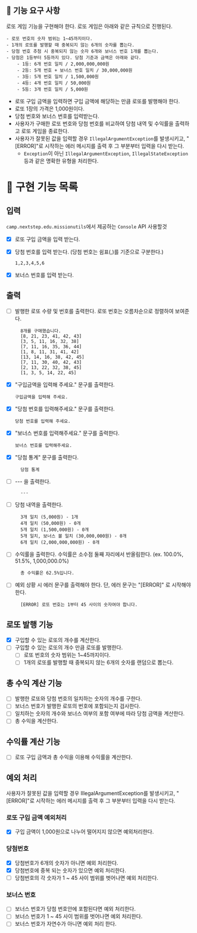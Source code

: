 ## 🚀 기능 요구 사항

로또 게임 기능을 구현해야 한다. 로또 게임은 아래와 같은 규칙으로 진행된다.

```
- 로또 번호의 숫자 범위는 1~45까지이다.
- 1개의 로또를 발행할 때 중복되지 않는 6개의 숫자를 뽑는다.
- 당첨 번호 추첨 시 중복되지 않는 숫자 6개와 보너스 번호 1개를 뽑는다.
- 당첨은 1등부터 5등까지 있다. 당첨 기준과 금액은 아래와 같다.
    - 1등: 6개 번호 일치 / 2,000,000,000원
    - 2등: 5개 번호 + 보너스 번호 일치 / 30,000,000원
    - 3등: 5개 번호 일치 / 1,500,000원
    - 4등: 4개 번호 일치 / 50,000원
    - 5등: 3개 번호 일치 / 5,000원
```

- 로또 구입 금액을 입력하면 구입 금액에 해당하는 만큼 로또를 발행해야 한다.
- 로또 1장의 가격은 1,000원이다.
- 당첨 번호와 보너스 번호를 입력받는다.
- 사용자가 구매한 로또 번호와 당첨 번호를 비교하여 당첨 내역 및 수익률을 출력하고 로또 게임을 종료한다.
- 사용자가 잘못된 값을 입력할 경우 `IllegalArgumentException`를 발생시키고, "[ERROR]"로 시작하는 에러 메시지를 출력 후 그 부분부터 입력을 다시 받는다.
    - `Exception`이 아닌 `IllegalArgumentException`, `IllegalStateException` 등과 같은 명확한 유형을 처리한다.

# 📝 구현 기능 목록

## 입력

`camp.nextstep.edu.missionutils`에서 제공하는 `Console` API 사용할것

- [x] 로또 구입 금액을 입력 받는다.
- [x] 당첨 번호를 입력 받는다. (당첨 번호는 쉼표(,)를 기준으로 구분한다.)
  ```
  1,2,3,4,5,6
  ```

- [x] 보너스 번호를 입력 받는다.

## 출력

- [ ] 발행한 로또 수량 및 번호를 출력한다. 로또 번호는 오름차순으로 정렬하여 보여준다.
  ```
    8개를 구매했습니다.
    [8, 21, 23, 41, 42, 43]
    [3, 5, 11, 16, 32, 38]
    [7, 11, 16, 35, 36, 44]
    [1, 8, 11, 31, 41, 42]
    [13, 14, 16, 38, 42, 45]
    [7, 11, 30, 40, 42, 43]
    [2, 13, 22, 32, 38, 45]
    [1, 3, 5, 14, 22, 45]
  ```
  
- [x] "구입금액을 입력해 주세요." 문구를 출력한다.
  ```
  구입금액을 입력해 주세요.
  ```

- [x] "당첨 번호를 입력해주세요." 문구를 출력한다.
  ```
  당첨 번호를 입력해 주세요.
  ```

- [x] "보너스 번호를 입력해주세요." 문구를 출력한다.
  ```
  보너스 번호를 입력해주세요.
  ```

- [x] "당첨 통계" 문구를 출력한다.
  ```
    당첨 통계
  ```

- [ ] --- 을 출력한다.
  ```
    ---
  ```

- [ ] 당첨 내역을 출력한다.
  ```
    3개 일치 (5,000원) - 1개
    4개 일치 (50,000원) - 0개
    5개 일치 (1,500,000원) - 0개
    5개 일치, 보너스 볼 일치 (30,000,000원) - 0개
    6개 일치 (2,000,000,000원) - 0개
  ```

- [ ] 수익률을 출력한다. 수익률은 소수점 둘째 자리에서 반올림한다. (ex. 100.0%, 51.5%, 1,000,000.0%)
  ```
    총 수익률은 62.5%입니다.
  ```

- [ ] 예외 상황 시 에러 문구를 출력해야 한다. 단, 에러 문구는 "[ERROR]" 로 시작해야 한다.
  ```
    [ERROR] 로또 번호는 1부터 45 사이의 숫자여야 합니다.
  ```

## 로또 발행 기능

- [x] 구입할 수 있는 로또의 개수를 계산한다.
- [ ] 구입할 수 있는 로또의 개수 만큼 로또를 발행한다.
    - [ ] 로또 번호의 숫자 범위는 1~45까지이다.
    - [ ] 1개의 로또를 발행할 때 중복되지 않는 6개의 숫자를 랜덤으로 뽑는다.

## 총 수익 계산 기능

- [ ] 발행한 로또와 당첨 번호의 일치하는 숫자의 개수를 구한다.
- [ ] 보너스 번호가 발행한 로또의 번호에 포함되는지 검사한다.
- [ ] 일치하는 숫자의 개수와 보너스 여부의 포함 여부에 따라 당첨 금액을 계산한다.
- [ ] 총 수익을 계산한다.

## 수익률 계산 기능

- [ ] 로또 구입 금액과 총 수익을 이용해 수익률을 계산한다.



## 예외 처리

사용자가 잘못된 값을 입력할 경우 IllegalArgumentException를 발생시키고, "[ERROR]"로 시작하는 에러 메시지를 출력 후 그 부분부터 입력을 다시 받는다.

### 로또 구입 금액 예외처리

- [x] 구입 금액이 1,000원으로 나누어 떨어지지 않으면 예외처리한다.

### 당첨번호

- [x] 당첨번호가 6개의 숫자가 아니면 예외 처리한다.
- [x] 당첨번호에 중복 되는 숫자가 있으면 예외 처리한다.
- [ ] 당첨번호의 각 숫자가 1 ~ 45 사이 범위를 벗어나면 예외 처리한다.

### 보너스 번호
- [ ] 보너스 번호가 당첨 번호안에 포함된다면 예외 처리한다.
- [ ] 보너스 번호가 1 ~ 45 사이 범위를 벗어나면 예외 처리한다.
- [ ] 보너스 번호가 자연수가 아니면 예외 처리 한다.
